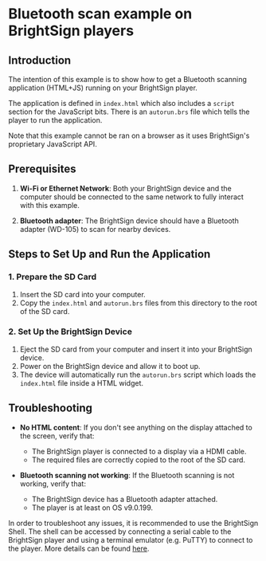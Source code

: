 # Bluetooth scan example on BrightSign players

## Introduction

The intention of this example is to show how to get a Bluetooth scanning application (HTML+JS) running on your BrightSign player.

The application is defined in `index.html` which also includes a `script` section for the JavaScript bits. There is an `autorun.brs` file which tells the player to run the application.

Note that this example cannot be ran on a browser as it uses BrightSign's proprietary JavaScript API.

## Prerequisites

1. **Wi-Fi or Ethernet Network**: Both your BrightSign device and the computer should be connected to the same network to fully interact with this example.

2. **Bluetooth adapter**: The BrightSign device should have a Bluetooth adapter (WD-105) to scan for nearby devices.

## Steps to Set Up and Run the Application

### 1. Prepare the SD Card

1. Insert the SD card into your computer.
2. Copy the `index.html` and `autorun.brs` files from this directory to the root of the SD card.

### 2. Set Up the BrightSign Device

1. Eject the SD card from your computer and insert it into your BrightSign device.
2. Power on the BrightSign device and allow it to boot up.
3. The device will automatically run the `autorun.brs` script which loads the `index.html` file inside a HTML widget.

## Troubleshooting

- **No HTML content**: If you don't see anything on the display attached to the screen, verify that:
  - The BrightSign player is connected to a display via a HDMI cable.
  - The required files are correctly copied to the root of the SD card.

- **Bluetooth scanning not working**: If the Bluetooth scanning is not working, verify that:
  - The BrightSign device has a Bluetooth adapter attached.
  - The player is at least on OS v9.0.199.

In order to troubleshoot any issues, it is recommended to use the BrightSign Shell. The shell can be accessed by connecting a serial cable to the BrightSign player and using a terminal emulator (e.g. PuTTY) to connect to the player. More details can be found [here](https://docs.brightsign.biz/space/DOC/1988100153/BrightSign+Shell).